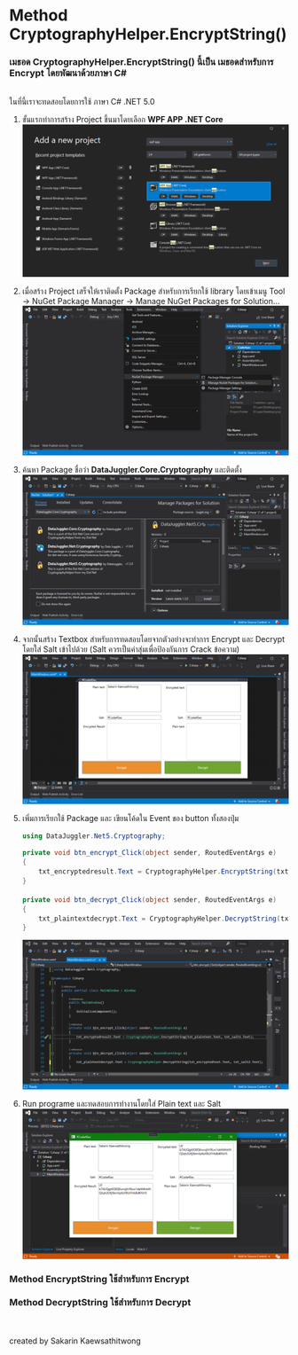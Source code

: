 # Method CryptographyHelper.EncryptString()

### เมธอด CryptographyHelper.EncryptString() นี้เป็น เมธอดสำหรับการ **Encrypt** โดยพัฒนาด้วยภาษา **C#**
<br>
ในที่นี้เราจะทดสอบโดยการใช้ ภาษา C# .NET 5.0

1. ขั้นแรกทำการสร้าง Project ขึ้นมาโดยเลือก **WPF APP .NET Core**
![](/assets/img/Csharp01.png)
1. เมื่อสร้าง Project เสร็จให้เราติดตั้ง Package สำหรับการเรียกใช้ library โดยเข้าเมนู Tool &#8594; NuGet Package Manager &#8594; Manage NuGet Packages for Solution...
![](/assets/img/Csharp04.png)
1. ค้นหา Package ชื่อว่า **DataJuggler.Core.Cryptography** และติดตั้ง
![](/assets/img/Csharp05.png)
1. จากนั้นสร้าง Textbox สำหรับการทดสอบโดยจากตัวอย่างจะทำการ Encrypt และ Decrypt โดยใส่ Salt เข้าไปด้วย (Salt ควรเป็นค่าสุ่มเพื่อป้องกันการ Crack ข้อความ)
![](/assets/img/Csharp08.png)
1. เพิ่มการเรียกใช้ Package และ เขียนโค้ดใน Event ของ button ทั้งสองปุ่ม
    ```csharp
    using DataJuggler.Net5.Cryptography;
    ```

    ```csharp
    private void btn_encrypt_Click(object sender, RoutedEventArgs e)
    {
        txt_encryptedresult.Text = CryptographyHelper.EncryptString(txt_plaintext.Text, txt_salt1.Text);
    }

    private void btn_decrypt_Click(object sender, RoutedEventArgs e)
    {
        txt_plaintextdecrypt.Text = CryptographyHelper.DecryptString(txt_encryptedtext.Text, txt_salt2.Text);
    }
    ```
    ![](/assets/img/Csharp09.png)
1. Run programe และทดสอบการทำงานโดยใส่ Plain text และ Salt
![](/assets/img/Csharp10.png)

### Method EncryptString ใช้สำหรับการ Encrypt
### Method DecryptString ใช้สำหรับการ Decrypt
<br>
<br>
created by Sakarin Kaewsathitwong
